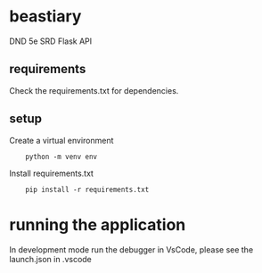 # beastiary
DND 5e SRD Flask API


## requirements
Check the requirements.txt for dependencies.

## setup
Create a virtual environment
```
    python -m venv env

```

Install requirements.txt
```
    pip install -r requirements.txt
```

# running the application
In development mode run the debugger in VsCode, please see the launch.json in .vscode